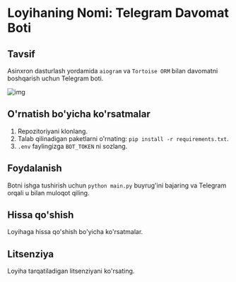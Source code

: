 # Loyihaning Nomi: Telegram Davomat Boti

## Tavsif
Asinxron dasturlash yordamida `aiogram` va `Tortoise ORM` bilan davomatni boshqarish uchun Telegram boti.

![img](https://github.com/user-attachments/assets/fda586b3-1fc3-4ef4-a20b-49584026025e)


## O'rnatish bo'yicha ko'rsatmalar
1. Repozitoriyani klonlang.
2. Talab qilinadigan paketlarni o'rnating: `pip install -r requirements.txt`.
3. `.env` faylingizga `BOT_TOKEN` ni sozlang.

## Foydalanish
Botni ishga tushirish uchun `python main.py` buyrug'ini bajaring va Telegram orqali u bilan muloqot qiling.

## Hissa qo'shish
Loyihaga hissa qo'shish bo'yicha ko'rsatmalar.

## Litsenziya
Loyiha tarqatiladigan litsenziyani ko'rsating.
